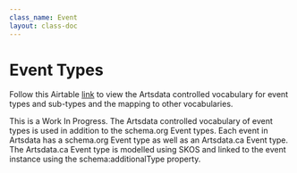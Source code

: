 ```yaml
---
class_name: Event
layout: class-doc
---
```


Event Types
==========

Follow this Airtable [link](https://airtable.com/shrtyQWqYTvWihO7Y) to view the Artsdata controlled vocabulary for event types and sub-types and the mapping to other vocabularies. 

This is a Work In Progress. The Artsdata controlled vocabulary of event types is used in addition to the schema.org Event types.  Each event in Artsdata has a schema.org Event type as well as an Artsdata.ca Event type.  The Artsdata.ca Event type is modelled using SKOS and linked to the event instance using the schema:additionalType property.
